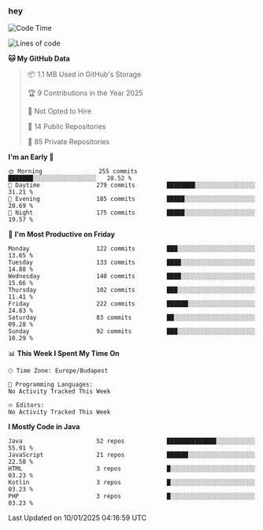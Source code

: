 ### hey

<!--START_SECTION:waka-->
![Code Time](http://img.shields.io/badge/Code%20Time-1%2C037%20hrs%2010%20mins-blue)

![Lines of code](https://img.shields.io/badge/From%20Hello%20World%20I%27ve%20Written-1.7%20million%20lines%20of%20code-blue)

**🐱 My GitHub Data** 

> 📦 1.1 MB Used in GitHub's Storage 
 > 
> 🏆 9 Contributions in the Year 2025
 > 
> 🚫 Not Opted to Hire
 > 
> 📜 14 Public Repositories 
 > 
> 🔑 85 Private Repositories 
 > 
**I'm an Early 🐤** 

```text
🌞 Morning                255 commits         ███████░░░░░░░░░░░░░░░░░░   28.52 % 
🌆 Daytime                279 commits         ████████░░░░░░░░░░░░░░░░░   31.21 % 
🌃 Evening                185 commits         █████░░░░░░░░░░░░░░░░░░░░   20.69 % 
🌙 Night                  175 commits         █████░░░░░░░░░░░░░░░░░░░░   19.57 % 
```
📅 **I'm Most Productive on Friday** 

```text
Monday                   122 commits         ███░░░░░░░░░░░░░░░░░░░░░░   13.65 % 
Tuesday                  133 commits         ████░░░░░░░░░░░░░░░░░░░░░   14.88 % 
Wednesday                140 commits         ████░░░░░░░░░░░░░░░░░░░░░   15.66 % 
Thursday                 102 commits         ███░░░░░░░░░░░░░░░░░░░░░░   11.41 % 
Friday                   222 commits         ██████░░░░░░░░░░░░░░░░░░░   24.83 % 
Saturday                 83 commits          ██░░░░░░░░░░░░░░░░░░░░░░░   09.28 % 
Sunday                   92 commits          ███░░░░░░░░░░░░░░░░░░░░░░   10.29 % 
```


📊 **This Week I Spent My Time On** 

```text
🕑︎ Time Zone: Europe/Budapest

💬 Programming Languages: 
No Activity Tracked This Week

🔥 Editors: 
No Activity Tracked This Week
```

**I Mostly Code in Java** 

```text
Java                     52 repos            ██████████████░░░░░░░░░░░   55.91 % 
JavaScript               21 repos            ██████░░░░░░░░░░░░░░░░░░░   22.58 % 
HTML                     3 repos             █░░░░░░░░░░░░░░░░░░░░░░░░   03.23 % 
Kotlin                   3 repos             █░░░░░░░░░░░░░░░░░░░░░░░░   03.23 % 
PHP                      3 repos             █░░░░░░░░░░░░░░░░░░░░░░░░   03.23 % 
```




 Last Updated on 10/01/2025 04:16:59 UTC
<!--END_SECTION:waka-->
